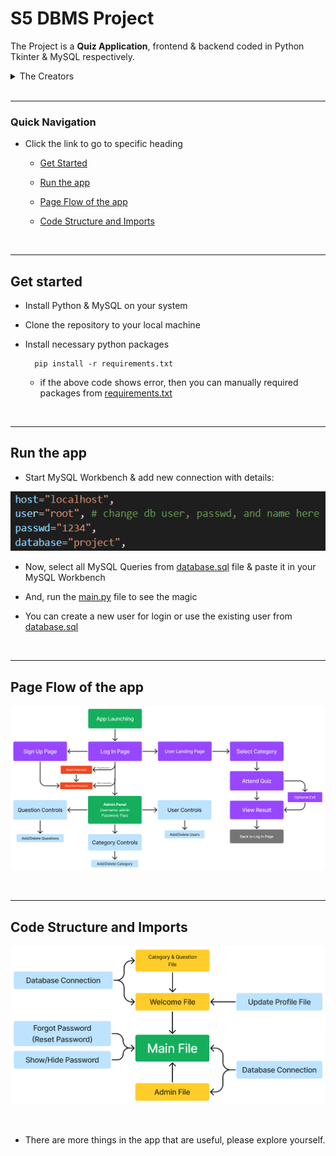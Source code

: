 # S5 DBMS Project
The Project is a **Quiz Application**, frontend & backend coded in Python Tkinter & MySQL respectively. 

<details>
<summary> The Creators </summary>

## We 5 people are the brain, ideators, designers, programmers and testers of this Project

<br>

### Click the names to go to our GitHub Profile

[Ajay T Shaju](https://github.com/004Ajay)

[Judin Augustine](https://github.com/Minddigger07)

[Justin Thomas Jo](https://github.com/Juz-Tom-J)

[Noyal Joseph](https://github.com/StDensity)

[Vishnuprasad KG](https://github.com/VISHNUPRASAD-K-G)

</details>

<br>

---

### Quick Navigation

* Click the link to go to specific heading

  * [Get Started](#Get-Started)

  * [Run the app](#Run-the-app)

  * [Page Flow of the app](#Page-Flow-of-the-app)

  * [Code Structure and Imports](#Code-Structure-and-Imports)

<br>

<!-- ------------------------------------------- -->

---

## Get started

* Install Python & MySQL on your system

* Clone the repository to your local machine 

* Install necessary python packages

        pip install -r requirements.txt

    * if the above code shows error, then you can manually required packages from [requirements.txt](https://github.com/004Ajay/DBMS-Project/blob/main/requirements.txt)         

<br>

<!-- ------------------------------------------- -->

---

## Run the app

* Start MySQL Workbench & add new connection with details:

![db image](images/readme_imgs/db%20image.png)

* Now, select all MySQL Queries from [database.sql](https://github.com/004Ajay/DBMS-Project/blob/main/database.sql) file & paste it in your MySQL Workbench

* And, run the [main.py](https://github.com/004Ajay/DBMS-Project/blob/main/main.py) file to see the magic

* You can create a new user for login or use the existing user from [database.sql](https://github.com/004Ajay/DBMS-Project/blob/main/database.sql)

<br>

<!-- ------------------------------------------- -->

---

## Page Flow of the app

![Page Flow](images/readme_imgs/PageFlowDBProject.png)

<br>

<!-- ------------------------------------------- -->

---

## Code Structure and Imports

![Structure & Imports](images/readme_imgs/Imports.png)

<br>

* There are more things in the app that are useful, please explore yourself. 
<!-- ------------------------------------------- -->
